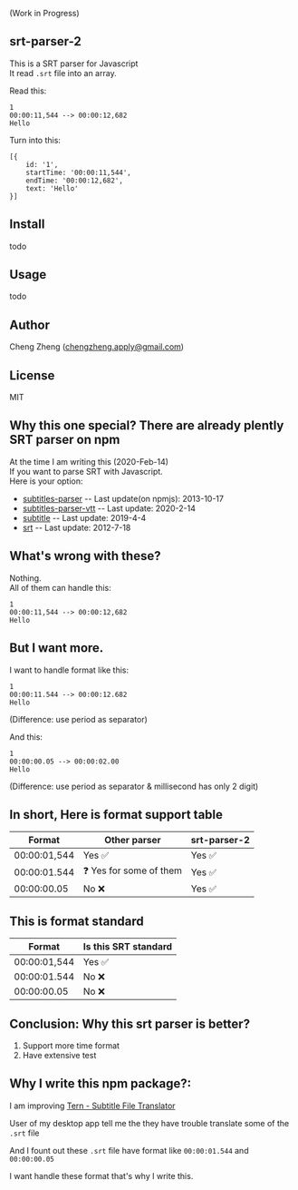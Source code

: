 (Work in Progress)
## srt-parser-2
This is a SRT parser for Javascript      
It read `.srt` file into an array.    


Read this:
```
1
00:00:11,544 --> 00:00:12,682
Hello
```

Turn into this:
```
[{
    id: '1',
    startTime: '00:00:11,544',
    endTime: '00:00:12,682',
    text: 'Hello' 
}]
```

## Install
todo

## Usage
todo

## Author
Cheng Zheng (chengzheng.apply@gmail.com)  

## License
MIT

## Why this one special? There are already plently SRT parser on npm  
At the time I am writing this (2020-Feb-14)     
If you want to parse SRT with Javascript.  
Here is your option:  

* [subtitles-parser](https://www.npmjs.com/package/subtitles-parser) -- Last update(on npmjs): 2013-10-17
* [subtitles-parser-vtt](https://www.npmjs.com/package/subtitles-parser-vtt) -- Last update: 2020-2-14
* [subtitle](https://www.npmjs.com/package/subtitle) -- Last update:  2019-4-4
* [srt](https://www.npmjs.com/package/srt) -- Last update: 2012-7-18

## What's wrong with these?
Nothing.    
All of them can handle this: 
```
1
00:00:11,544 --> 00:00:12,682
Hello
```

## But I want more.  
I want to handle format like this:   
```
1
00:00:11.544 --> 00:00:12.682
Hello
```
(Difference: use period as separator)   


And this:  
```
1
00:00:00.05 --> 00:00:02.00
Hello
```  
(Difference: use period as separator & millisecond has only 2 digit)

## In short, Here is format support table
| Format       | Other parser         | srt-parser-2 |
|--------------|----------------------|--------------|
| 00:00:01,544 | Yes :white_check_mark: | Yes :white_check_mark: |
| 00:00:01.544 | :question: Yes for some of them | Yes :white_check_mark: |
| 00:00:00.05  | No    :x:               | Yes :white_check_mark: |

## This is format standard
| Format       | Is this SRT standard  |
|--------------|-----------------------|
| 00:00:01,544 | Yes :white_check_mark:| 
| 00:00:01.544 | No     :x:            |
| 00:00:00.05  | No     :x:            |

## Conclusion: Why this srt parser is better?
1. Support more time format
2. Have extensive test

## Why I write this npm package?:  
I am improving [Tern - Subtitle File Translator](https://tern.1c7.me/)

User of my desktop app tell me the they have trouble translate some of the `.srt` file  

And I fount out these `.srt` file have format like `00:00:01.544` and `00:00:00.05`   

I want handle these format that's why I write this.  